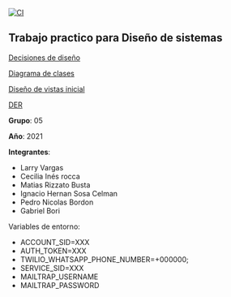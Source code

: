 [![CI](https://github.com/dds-utn/2021-mi-no-grupo_05/actions/workflows/githubActions.yml/badge.svg?branch=main)](https://github.com/dds-utn/2021-mi-no-grupo_05/actions/workflows/githubActions.yml)


## **Trabajo practico para Diseño de sistemas**

[Decisiones de diseño](https://docs.google.com/document/d/1tiVJ2-eRE2DF3YTbqpE26BZDL5_okTDb/edit)

[Diagrama de clases](https://drive.google.com/file/d/1G_D2Ed6DilnLKMjwqUsi7WlB1QpMoF2P/view?usp=sharing)

[Diseño de vistas inicial](https://drive.google.com/file/d/1R03mMJLkCljX5l1AUw9fpTqZxu-1tPZ0/view?usp=sharing)

[DER](https://drive.google.com/file/d/1jlfF6P2ODCd2pBAGG6T2KfC9qZhZmL1R/view?usp=sharing)

**Grupo**: 05

**Año**: 2021

**Integrantes**:
- Larry Vargas
- Cecilia Inés rocca
- Matias Rizzato Busta
- Ignacio Hernan Sosa Celman
- Pedro Nicolas Bordon
- Gabriel Bori


Variables de entorno:

- ACCOUNT_SID=XXX
- AUTH_TOKEN=XXX
- TWILIO_WHATSAPP_PHONE_NUMBER=+000000;
- SERVICE_SID=XXX
- MAILTRAP_USERNAME
- MAILTRAP_PASSWORD
